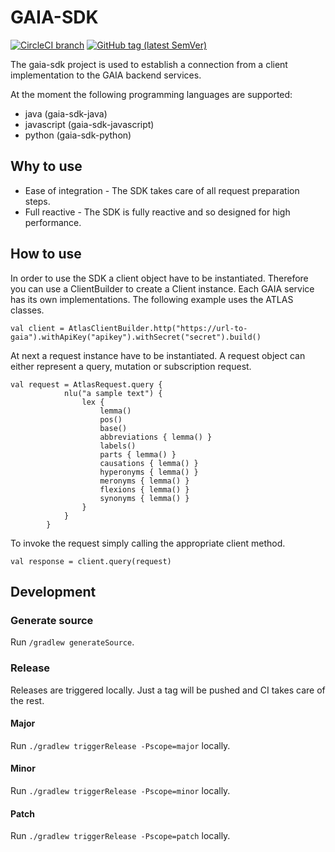 # GAIA-SDK

[![CircleCI branch](https://img.shields.io/circleci/project/github/leftshiftone/gaia-sdk/master.svg?style=flat-square)](https://circleci.com/gh/leftshiftone/gaia-sdk)
[![GitHub tag (latest SemVer)](https://img.shields.io/github/tag/leftshiftone/gaia-sdk.svg?style=flat-square)](https://github.com/leftshiftone/gaia-sdk/tags)

The gaia-sdk project is used to establish a connection from a client implementation to the GAIA backend services.

At the moment the following programming languages are supported:

* java (gaia-sdk-java)
* javascript (gaia-sdk-javascript)
* python (gaia-sdk-python)

## Why to use
* Ease of integration - The SDK takes care of all request preparation steps.
* Full reactive - The SDK is fully reactive and so designed for high performance.

## How to use
In order to use the SDK a client object have to be instantiated. Therefore you can use a ClientBuilder to create
a Client instance. Each GAIA service has its own implementations. The following example uses the ATLAS classes.

```
val client = AtlasClientBuilder.http("https://url-to-gaia").withApiKey("apikey").withSecret("secret").build()
```

At next a request instance have to be instantiated. A request object can either represent a query, mutation or subscription request.

```
val request = AtlasRequest.query {
            nlu("a sample text") {
                lex {
                    lemma()
                    pos()
                    base()
                    abbreviations { lemma() }
                    labels()
                    parts { lemma() }
                    causations { lemma() }
                    hyperonyms { lemma() }
                    meronyms { lemma() }
                    flexions { lemma() }
                    synonyms { lemma() }
                }
            }
        }
```

To invoke the request simply calling the appropriate client method.

```
val response = client.query(request)
```

## Development

### Generate source
Run `/gradlew generateSource`.

### Release
Releases are triggered locally. Just a tag will be pushed and CI takes care of the rest.

#### Major
Run `./gradlew triggerRelease -Pscope=major` locally.

#### Minor
Run `./gradlew triggerRelease -Pscope=minor` locally.

#### Patch
Run `./gradlew triggerRelease -Pscope=patch` locally.
